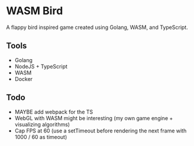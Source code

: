 # WASM Bird

A flappy bird inspired game created using Golang, WASM, and TypeScript.

## Tools

-   Golang
-   NodeJS + TypeScript
-   WASM
-   Docker

## Todo

-   MAYBE add webpack for the TS
- WebGL with WASM might be interesting (my own game engine + visualizing algorithms)
- Cap FPS at 60 (use a setTimeout before rendering the next frame with 1000 / 60 as timeout)
